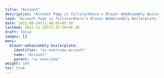 ```yaml
---
title: "Account"
description: "Account Page in fullstackhero's Blazor WebAssembly Boilerplate."
lead: "Account Page in fullstackhero's Blazor WebAssembly Boilerplate."
date: 2021-08-24T11:40:05+05:30
lastmod: 2021-11-28T17:35:38+05:30
draft: false
images: []
menu:
  blazor-webassembly-boilerplate:
    identifier: "ui-overview-account"
    name: "Account"
    parent: "ui-overview"
weight: 104
toc: true
---
```



